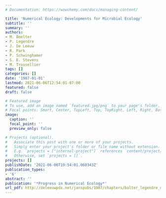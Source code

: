 ```yaml
---
# Documentation: https://wowchemy.com/docs/managing-content/

title: 'Numerical Ecology: Developments for Microbial Ecology'
subtitle: ''
summary: ''
authors:
- M. Boelter
- P. Legendre
- J. De Leeuw
- R. Park
- P. Schwinghamer
- S. E. Stevens
- M. Trousellier
tags: []
categories: []
date: '1987-01-01'
lastmod: 2021-06-06T12:54:01-07:00
featured: false
draft: false

# Featured image
# To use, add an image named `featured.jpg/png` to your page's folder.
# Focal points: Smart, Center, TopLeft, Top, TopRight, Left, Right, BottomLeft, Bottom, BottomRight.
image:
  caption: ''
  focal_point: ''
  preview_only: false

# Projects (optional).
#   Associate this post with one or more of your projects.
#   Simply enter your project's folder or file name without extension.
#   E.g. `projects = ["internal-project"]` references `content/project/deep-learning/index.md`.
#   Otherwise, set `projects = []`.
projects: []
publishDate: '2021-06-06T19:54:01.060343Z'
publication_types:
- '6'
abstract: ''
publication: '*Progress in Numerical Ecology*'
url_pdf: http://deleeuwpdx.net/janspubs/1987/chapters/bolter_legendre_deleeuw_park_swinghamer_stevens_troussellier_C_87d.pdf
---
```

